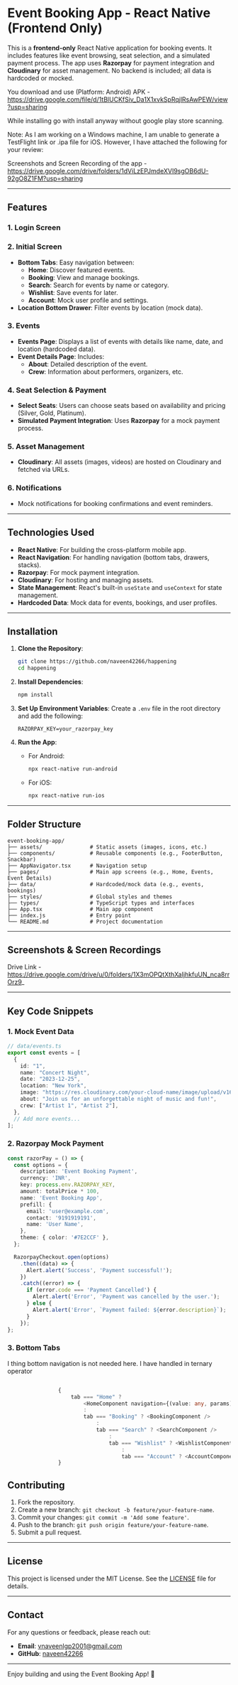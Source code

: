 # Event Booking App - React Native (Frontend Only)

This is a **frontend-only** React Native application for booking events. It includes features like event browsing, seat selection, and a simulated payment process. The app uses **Razorpay** for payment integration and **Cloudinary** for asset management. No backend is included; all data is hardcoded or mocked.


You download and use (Platform: Android)
APK - https://drive.google.com/file/d/1tBlUCKfSiv_Da1X1xvkSpRqjlRsAwPEW/view?usp=sharing

While installing go with install anyway without google play store scanning.


Note: As I am working on a Windows machine, I am unable to generate a TestFlight link or .ipa file for iOS. However, I have attached the following for your review:


Screenshots and Screen Recording of the app -
https://drive.google.com/drive/folders/1dViLzEPJmdeXVI9sgOB6dU-92gO8Z1FM?usp=sharing


---

## Features

### 1. **Login Screen**

### 2. **Initial Screen**
   - **Bottom Tabs**: Easy navigation between:
     - **Home**: Discover featured events.
     - **Booking**: View and manage bookings.
     - **Search**: Search for events by name or category.
     - **Wishlist**: Save events for later.
     - **Account**: Mock user profile and settings.
   - **Location Bottom Drawer**: Filter events by location (mock data).

### 3. **Events**
   - **Events Page**: Displays a list of events with details like name, date, and location (hardcoded data).
   - **Event Details Page**: Includes:
     - **About**: Detailed description of the event.
     - **Crew**: Information about performers, organizers, etc.

### 4. **Seat Selection & Payment**
   - **Select Seats**: Users can choose seats based on availability and pricing (Silver, Gold, Platinum).
   - **Simulated Payment Integration**: Uses **Razorpay** for a mock payment process.

### 5. **Asset Management**
   - **Cloudinary**: All assets (images, videos) are hosted on Cloudinary and fetched via URLs.

### 6. **Notifications**
   - Mock notifications for booking confirmations and event reminders.

---

## Technologies Used

- **React Native**: For building the cross-platform mobile app.
- **React Navigation**: For handling navigation (bottom tabs, drawers, stacks).
- **Razorpay**: For mock payment integration.
- **Cloudinary**: For hosting and managing assets.
- **State Management**: React's built-in `useState` and `useContext` for state management.
- **Hardcoded Data**: Mock data for events, bookings, and user profiles.

---

## Installation

1. **Clone the Repository**:
   ```bash
   git clone https://github.com/naveen42266/happening
   cd happening
   ```

2. **Install Dependencies**:
   ```bash
   npm install
   ```

3. **Set Up Environment Variables**:
   Create a `.env` file in the root directory and add the following:
   ```env
   RAZORPAY_KEY=your_razorpay_key
   ```

4. **Run the App**:
   - For Android:
     ```bash
     npx react-native run-android
     ```
   - For iOS:
     ```bash
     npx react-native run-ios
     ```

---

## Folder Structure

```
event-booking-app/
├── assets/               # Static assets (images, icons, etc.)
├── components/           # Reusable components (e.g., FooterButton, Snackbar)
├── AppNavigator.tsx      # Navigation setup 
├── pages/                # Main app screens (e.g., Home, Events, Event Details)
├── data/                 # Hardcoded/mock data (e.g., events, bookings)
├── styles/               # Global styles and themes
├── types/                # TypeScript types and interfaces
├── App.tsx               # Main app component
├── index.js              # Entry point
└── README.md             # Project documentation
```

---

## Screenshots & Screen Recordings


Drive Link - https://drive.google.com/drive/u/0/folders/1X3mOPQtXthXaIjhkfuUN_nca8rrOrz9_


---

## Key Code Snippets

### 1. **Mock Event Data**
```typescript
// data/events.ts
export const events = [
  {
    id: "1",
    name: "Concert Night",
    date: "2023-12-25",
    location: "New York",
    image: "https://res.cloudinary.com/your-cloud-name/image/upload/v1631234567/concert.jpg",
    about: "Join us for an unforgettable night of music and fun!",
    crew: ["Artist 1", "Artist 2"],
  },
  // Add more events...
];
```

### 2. **Razorpay Mock Payment**
```typescript
const razorPay = () => {
  const options = {
    description: 'Event Booking Payment',
    currency: 'INR',
    key: process.env.RAZORPAY_KEY,
    amount: totalPrice * 100,
    name: 'Event Booking App',
    prefill: {
      email: 'user@example.com',
      contact: '9191919191',
      name: 'User Name',
    },
    theme: { color: '#7E2CCF' },
  };

  RazorpayCheckout.open(options)
    .then((data) => {
      Alert.alert('Success', 'Payment successful!');
    })
    .catch((error) => {
      if (error.code === 'Payment Cancelled') {
        Alert.alert('Error', 'Payment was cancelled by the user.');
      } else {
        Alert.alert('Error', `Payment failed: ${error.description}`);
      }
    });
};
```

### 3. **Bottom Tabs**

I thing bottom navigation is not needed here. 
I have handled in ternary operator

```typescript

                {
                    tab === "Home" ?
                        <HomeComponent navigation={(value: any, params) => { navigation.navigate(value, params) }} />
                        :
                        tab === "Booking" ? <BookingComponent />
                            :
                            tab === "Search" ? <SearchComponent />
                                :
                                tab === "Wishlist" ? <WishlistComponent />
                                    :
                                    tab === "Account" ? <AccountComponent navigatation={(value: string) => { navigateTo(value); }} logout={() => { handleLogout() }} /> : null
                }

```

## Contributing

1. Fork the repository.
2. Create a new branch: `git checkout -b feature/your-feature-name`.
3. Commit your changes: `git commit -m 'Add some feature'`.
4. Push to the branch: `git push origin feature/your-feature-name`.
5. Submit a pull request.

---

## License

This project is licensed under the MIT License. See the [LICENSE](LICENSE) file for details.

---

## Contact

For any questions or feedback, please reach out:

- **Email**: vnaveenlgp2001@gmail.com
- **GitHub**: [naveen42266](https://github.com/naveen42266)

---

Enjoy building and using the Event Booking App! 🚀